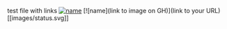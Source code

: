 test file with links
[![name](<img src="./images/status.svg" />)](https://www.google.com/)
[![name](link to image on GH)](link to your URL)
[[images/status.svg]]
